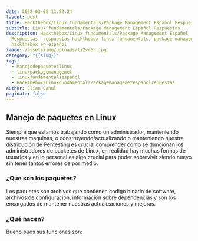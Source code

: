 ```yaml
---
date: 2022-03-08 11:52:24
layout: post
title: Hackthebox/Linux fundamentals/Package Management Español Respuestas
subtitle: Linux fundamentals/Package Management Español Respuestas
description: Hackthebox/Linux fundamentals/Package Management Español
  Respuestas, respuestas hackthebox linux fundamentals, package management,
  hackthebox en español
image: /assets/img/uploads/ti2vr6r.jpg
category: "{{slug}}"
tags:
  - Manejodepaqueteslinux
  - linuxpackagemanagemet
  - linuxfundamentalsespañol
  - Hackthebox/Linuxdundamentals/ackagemanagemetespañolrepuestas
author: Elian Canul
paginate: false
---
```

## Manejo de paquetes en Linux

Siempre que estamos trabajando como un administrador, manteniendo nuestras maquinas, o construyendo/actualizando o manteniendo nuestra distribución de Pentesting es crucial comprender como se duncionan los administradores de packetes de Linux, en realidad hay muchas formas de usuarlos y en lo personal es algo crucial para poder sobrevivir siendo nuevo sin tener tantos errores de por medio. 

### ¿Que son los paquetes? 

Los paquetes son archivos que contienen codigo binario de software, archivos de configuración, información sobre dependencias y son los encargados de mantener nuestras actualizaciones y mejoras. 

### ¿Qué hacen?

Bueno pues sus funciones son: